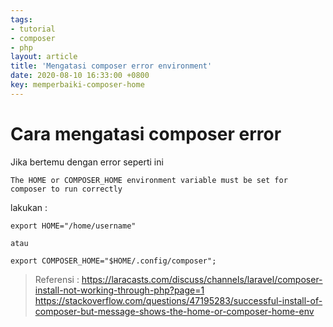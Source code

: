 ```yaml
---
tags:
- tutorial
- composer
- php
layout: article
title: 'Mengatasi composer error environment'
date: 2020-08-10 16:33:00 +0800
key: memperbaiki-composer-home
---
```


# Cara mengatasi composer error

Jika bertemu dengan error seperti ini 

```
The HOME or COMPOSER_HOME environment variable must be set for 
composer to run correctly
```

lakukan :
```
export HOME="/home/username"

atau

export COMPOSER_HOME="$HOME/.config/composer";
```

> Referensi :
> https://laracasts.com/discuss/channels/laravel/composer-install-not-working-through-php?page=1
> https://stackoverflow.com/questions/47195283/successful-install-of-composer-but-message-shows-the-home-or-composer-home-env

